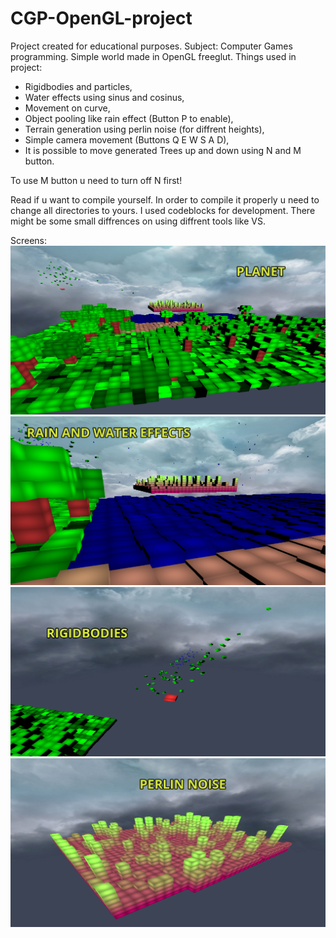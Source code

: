 # CGP-OpenGL-project
Project created for educational purposes. Subject: Computer Games programming.
Simple world made in OpenGL freeglut.
Things used in project:
<ul>

<li>Rigidbodies and particles,</li>
<li>Water effects using sinus and cosinus,</li>
<li>Movement on curve,</li>
<li>Object pooling like rain effect (Button P to enable),</li>
<li>Terrain generation using perlin noise (for diffrent heights),</li>
<li>Simple camera movement (Buttons Q E W S A D),</li>
<li>It is possible to move generated Trees up and down using N and M button. </li>
</ul>
To use M button u need to turn off N first!

Read if u want to compile yourself.
In order to compile it properly u need to change all directories to yours.
I used codeblocks for development. There might be some small diffrences on using diffrent tools like VS.

Screens:
![Screen 1](Media_img/screen1.png "Planet")
![Screen 2](Media_img/screen2.png "Water and rain effect")
![Screen 3](Media_img/screen3.png "Rigidbodies")
![Screen 4](Media_img/screen4.png "Perlin noise")

